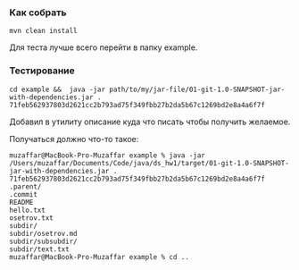 ### Как собрать

```shell
mvn clean install
```

Для теста лучше всего перейти в папку example. 

### Тестирование

```shell
cd example &&  java -jar path/to/my/jar-file/01-git-1.0-SNAPSHOT-jar-with-dependencies.jar . 71feb562937803d2621cc2b793ad75f349fbb27b2da5b67c1269bd2e8a4a6f7f
```

Добавил в утилиту описание куда что писать чтобы получить желаемое.


Получаться должно что-то такое:

```
muzaffar@MacBook-Pro-Muzaffar example % java -jar /Users/muzaffar/Documents/Code/java/ds_hw1/target/01-git-1.0-SNAPSHOT-jar-with-dependencies.jar . 71feb562937803d2621cc2b793ad75f349fbb27b2da5b67c1269bd2e8a4a6f7f
.parent/
.commit
README
hello.txt
osetrov.txt
subdir/
subdir/osetrov.md
subdir/subsubdir/
subdir/text.txt
muzaffar@MacBook-Pro-Muzaffar example % cd ..
```
